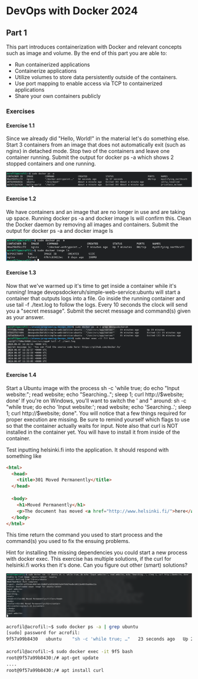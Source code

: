 # DevOps with Docker 2024

## Part 1

This part introduces containerization with Docker and relevant concepts such as image and volume. By the end of this part you are able to:

- Run containerized applications
- Containerize applications
- Utilize volumes to store data persistently outside of the containers.
- Use port mapping to enable access via TCP to containerized applications
- Share your own containers publicly

### Exercises

#### Exercise 1.1
Since we already did "Hello, World!" in the material let's do something else.
Start 3 containers from an image that does not automatically exit (such as nginx) in detached mode.
Stop two of the containers and leave one container running.
Submit the output for docker ps -a which shows 2 stopped containers and one running.

![Exercise 1.1 output](https://github.com/Acrofil/devops_with_docker_2024/blob/main/part1/exercise1.1.png)

#### Exercise 1.2
 We have containers and an image that are no longer in use and are taking up space. Running docker ps -a and docker image ls will confirm this.
Clean the Docker daemon by removing all images and containers.
Submit the output for docker ps -a and docker image ls

![Exercise 1.2 output](https://github.com/Acrofil/devops_with_docker_2024/blob/main/part1/exercise1.2.png)

#### Exercise 1.3
Now that we've warmed up it's time to get inside a container while it's running!
Image devopsdockeruh/simple-web-service:ubuntu will start a container that outputs logs into a file. 
Go inside the running container and use tail -f ./text.log to follow the logs. Every 10 seconds the clock will send you a "secret message".
Submit the secret message and command(s) given as your answer.

![Exercise 1.3 output](https://github.com/Acrofil/devops_with_docker_2024/blob/main/part1/exercise1.3.png)

#### Exercise 1.4
Start a Ubuntu image with the process sh -c 'while true; do echo "Input website:"; read website; echo "Searching.."; sleep 1; curl http://$website; done'
If you're on Windows, you'll want to switch the ' and " around: sh -c "while true; do echo 'Input website:'; read website; echo 'Searching..'; sleep 1; curl http://$website; done".
You will notice that a few things required for proper execution are missing. 
Be sure to remind yourself which flags to use so that the container actually waits for input.
Note also that curl is NOT installed in the container yet. You will have to install it from inside of the container.

Test inputting helsinki.fi into the application. It should respond with something like

```HTML
<html>
  <head>
    <title>301 Moved Permanently</title>
  </head>

  <body>
    <h1>Moved Permanently</h1>
    <p>The document has moved <a href="http://www.helsinki.fi/">here</a>.</p>
  </body>
</html>
```

This time return the command you used to start process and the command(s) you used to fix the ensuing problems.

Hint for installing the missing dependencies you could start a new process with docker exec.
    This exercise has multiple solutions, if the curl for helsinki.fi works then it's done. Can you figure out other (smart) solutions?
    
![Exercise 1.4 output](https://github.com/Acrofil/devops_with_docker_2024/blob/main/part1/exercise1.4.png)

```bash
acrofil@acrofil:~$ sudo docker ps -a | grep ubuntu
[sudo] password for acrofil: 
9f57a99b8430   ubuntu    "sh -c 'while true; …"   23 seconds ago   Up 22 seconds             dreamy_euclid

acrofil@acrofil:~$ sudo docker exec -it 9f5 bash
root@9f57a99b8430:/# apt-get update
....
root@9f57a99b8430:/# apt install curl
```

